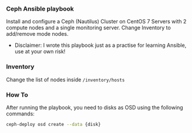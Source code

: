 ### Ceph Ansible playbook

Install and configure a Ceph (Nautilus) Cluster on CentOS 7 Servers with 2 compute nodes and a single monitoring server. Change Inventory to add/remove mode nodes.

- Disclaimer: I wrote this playbook just as a practise for learning Ansible, use at your own risk!

### Inventory

Change the list of nodes inside `/inventory/hosts` 

### How To
After running the playbook, you need to disks as OSD using the following commands:

```bash
ceph-deploy osd create --data {disk}
```
